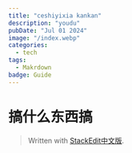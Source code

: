 ```yaml
---
title: "ceshiyixia kankan"
description: "youdu"
pubDate: "Jul 01 2024"
image: "/index.webp"
categories:
  - tech
tags:
  - Makrdown
badge: Guide
---
```

# 搞什么东西搞
> Written with [StackEdit中文版](https://stackedit.cn/).
<!--stackedit_data:
eyJoaXN0b3J5IjpbMjk1ODg1MTcxLC02NjcxNzc3NDgsLTM5NT
QyOTAwXX0=
-->